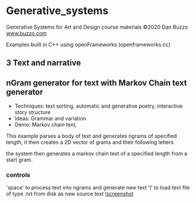 # Generative_systems
Generative Systems for Art and Design course materials
 ©2020 Dan Buzzo
 www.buzzo.com

 Examples built in C++ using openFrameworks (openframeworks.cc)

## 3 Text and narrative
## nGram generator for text with Markov Chain text generator

* Techniques: text sorting, automatic and generative poetry, interactive story structure
* Ideas: Grammar and variation
* Demo: Markov chain text,

This example parses a body of text and generates ngrams of specified length, it then creates a 2D vector of grams and their following letters 

the system then generates a markov chain text of a specified length from a start gram.

### controls

'space' to process text into ngrams and generate new text
'l' to load text file of type .txt from disk as new source text
[!screenshot](screenshot-nGrams.png)